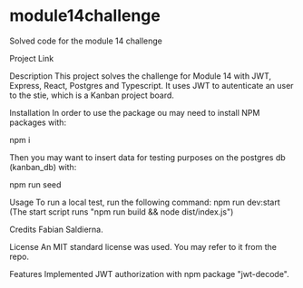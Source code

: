 # module14challenge
Solved code for the module 14 challenge

Project Link


Description
This project solves the challenge for Module 14 with JWT, Express, React, Postgres and Typescript. It uses JWT to autenticate an user to the stie, which is a Kanban project board.

Installation
In order to use the package ou may need to install NPM packages with:

  npm i

Then you may want to insert data for testing purposes on the postgres db (kanban_db) with:

  npm run seed

Usage
To run a local test, run the following command: npm run dev:start (The start script runs "npm run build && node dist/index.js")

Credits
Fabian Saldierna.

License
An MIT standard license was used. You may refer to it from the repo.

Features
Implemented JWT authorization with npm package "jwt-decode".
